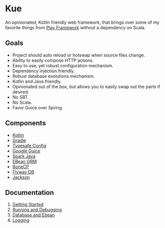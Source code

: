 # Kue
An opinionated, Kotlin friendly web framework, that brings over some of my favorite things from [Play Framework](https://www.playframework.com/) without a dependency on Scala.

## Goals
* Project should auto reload or hotswap when source files change.
* Ability to easily compose HTTP actions.
* Easy to use, yet robust configuration mechanism.
* Dependency injection friendly.
* Robust database evolutions mechanism.
* Kotlin and Java friendly.
* Opinionated out of the box, but allows you to easily swap out the parts if desired.
* No SBT.
* No Scala.
* Favor Guice over Spring.

## Components
* [Kotlin](http://kotlinlang.org/)
* [Gradle](https://gradle.org/)
* [Typesafe Config](https://github.com/typesafehub/config)
* [Google Guice](https://github.com/google/guice)
* [Spark Java](http://sparkjava.com/)
* [EBean ORM](http://ebean-orm.github.io/)
* [BoneCP](http://www.jolbox.com/)
* [Flyway DB](https://flywaydb.org)
* [Jackson](https://github.com/FasterXML/jackson)

## Documentation
1. [Getting Started](docs/getting-started.md)
2. [Running and Debugging](docs/running-and-debugging.md)
3. [Database and Ebean](docs/database-and-ebean.md)
4. [Logging](docs/logging.md)
